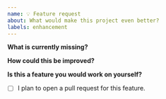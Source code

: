 ```yaml
---
name: 💡 Feature request
about: What would make this project even better?
labels: enhancement
---
```


**What is currently missing?**

<!-- Please, describe what is currently missing and why should it be present in the project. -->

**How could this be improved?**

<!-- If you already know how this could be approached, please provide some brief explanation about it. -->

**Is this a feature you would work on yourself?**

* [ ] I plan to open a pull request for this feature.
